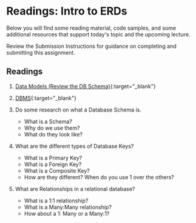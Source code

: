  # Readings: Intro to ERDs

Below you will find some reading material, code samples, and some additional resources that support today's topic and the upcoming lecture.

Review the Submission Instructions for guidance on completing and submitting this assignment.

## Readings

1. [Data Models (Review the DB Schema)](https://docs.microsoft.com/en-us/aspnet/core/data/ef-mvc/complex-data-model?view=aspnetcore-2.0){:target="_blank"} 
1. [DBMS](https://www.tutorialspoint.com/dbms/dbms_overview.htm){:target="_blank"} 
1. Do some research on what a Database Schema is. 
	- What is a Schema?
	- Why do we use them?
	- What do they look like?

1. What are the different types of Database Keys?
	- What is a Primary Key?
	- What is a Foreign Key?
	- What is a Composite Key?
	- How are they different? When do you use 1 over the others?

1. What are Relationships in a relational database?
	- What is a 1:1 relationship?
	- What is a Many:Many relationship?
	- How about a 1: Many or a Many:1?